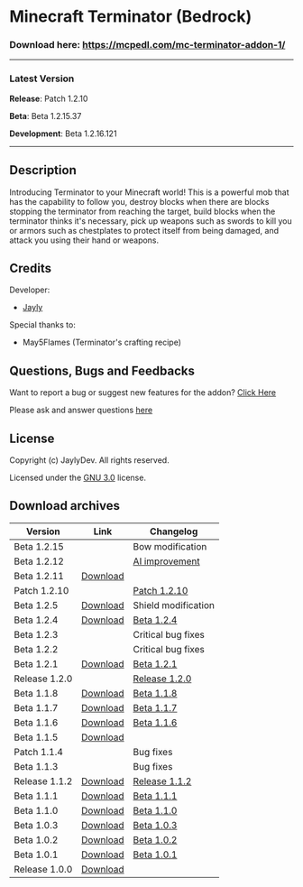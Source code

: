 # Minecraft Terminator (Bedrock)
### Download here: https://mcpedl.com/mc-terminator-addon-1/
-----

### Latest Version
**Release**: Patch 1.2.10

**Beta**: Beta 1.2.15.37

**Development**: Beta 1.2.16.121

-----
## Description
Introducing Terminator to your Minecraft world! This is a powerful mob that has the capability to follow you, destroy blocks when there are blocks stopping the terminator from reaching the target, build blocks when the terminator thinks it's necessary, pick up weapons such as swords to kill you or armors such as chestplates to protect itself from being damaged, and attack you using their hand or weapons.

## Credits
Developer: 
- [Jayly](https://mcpedl.com/user/itsdominicplays/)

Special thanks to:
- May5Flames (Terminator's crafting recipe)

## Questions, Bugs and Feedbacks
Want to report a bug or suggest new features for the addon? [Click Here](https://github.com/JaylyDev/manhunt/issues/new/choose)

Please ask and answer questions [here](https://discord.gg/Xn8TCJWA)

## License
Copyright (c) JaylyDev. All rights reserved.

Licensed under the [GNU 3.0](https://github.com/JaylyDev/manhunt/blob/terminator/LICENSE.md) license.

## Download archives
Version | Link | Changelog
----|----|----|
Beta 1.2.15 | <!-- Unavailable --> | Bow modification
Beta 1.2.12 | <!-- Unavailable --> | [AI improvement](https://discord.com/channels/570758760373420033/734424410668138576/880333140005105694)
Beta 1.2.11 | [Download](https://cdn.discordapp.com/attachments/571863283657867294/879602612373180416/terminator_v1.2.11.28.mcaddon)
Patch 1.2.10 | <!-- Unavailable --> | [Patch 1.2.10](https://github.com/JaylyDev/manhunt/blob/terminator/.github/Changelog/Release%201.2.10.md)
Beta 1.2.5 | [Download](https://cdn.discordapp.com/attachments/571863283657867294/878604848990388284/terminator_v1.2.5.30.mcaddon) | Shield modification
Beta 1.2.4 | [Download](https://cdn.discordapp.com/attachments/571863283657867294/877869489218260992/terminator_v1.2.4.mcaddon) | [Beta 1.2.4](https://github.com/JaylyDev/manhunt/blob/terminator/.github/Changelog/Beta%201.2.4.md)
Beta 1.2.3 | <!-- Unavailable --> | Critical bug fixes
Beta 1.2.2 | <!-- Unavailable --> | Critical bug fixes
Beta 1.2.1 | [Download](https://cdn.discordapp.com/attachments/571863283657867294/877028828105551922/terminator_v1.2.1.mcaddon) | [Beta 1.2.1](https://github.com/JaylyDev/manhunt/blob/terminator/.github/Changelog/Beta%201.2.1.md)
Release 1.2.0 | <!--Linkvertise--> | [Release 1.2.0](https://github.com/JaylyDev/manhunt/blob/terminator/.github/Changelog/Release%201.2.0.md)
Beta 1.1.8 | [Download](https://cdn.discordapp.com/attachments/571863283657867294/874136416865648660/terminator_v1.1.8.39.mcaddon) | [Beta 1.1.8](https://github.com/JaylyDev/manhunt/blob/terminator/.github/Changelog/Beta%201.1.8.md)
Beta 1.1.7 | [Download](https://cdn.discordapp.com/attachments/571863283657867294/872814082015768616/terminator_v1.1.7.25.mcaddon) | [Beta 1.1.7](https://github.com/JaylyDev/manhunt/blob/terminator/.github/Changelog/Beta%201.1.7.md)
Beta 1.1.6 | [Download](https://cdn.discordapp.com/attachments/571863283657867294/870910373937696778/terminator_v1.1.6.15.mcaddon) | [Beta 1.1.6](https://github.com/JaylyDev/manhunt/blob/terminator/.github/Changelog/Beta%201.1.6.md)
Beta 1.1.5 | [Download](https://cdn.discordapp.com/attachments/734424410668138576/869581610188673154/terminator_v1.1.5.8.mcaddon)
Patch 1.1.4 | <!--Linkvertise--> | Bug fixes
Beta 1.1.3 | | Bug fixes
Release 1.1.2 | [Download](https://www.mediafire.com/file/nb1terul8k6ne1p/terminator-v1.1.2.mcaddon/file) | [Release 1.1.2](https://github.com/JaylyDev/manhunt/blob/terminator/.github/Changelog/Release%201.1.2.md)
Beta 1.1.1 | [Download](https://cdn.discordapp.com/attachments/571487722934370314/865053686391767060/terminator-v1.1.1.mcaddon) | [Beta 1.1.1](https://github.com/JaylyDev/manhunt/blob/terminator/.github/Changelog/Beta%201.1.1.md)
Beta 1.1.0 | [Download](https://cdn.discordapp.com/attachments/571863283657867294/864757955656024114/terminator-v1.1.0.mcaddon) | [Beta 1.1.0](https://github.com/JaylyDev/manhunt/blob/terminator/.github/Changelog/Beta%201.1.0.md)
Beta 1.0.3 | [Download](https://cdn.discordapp.com/attachments/571863283657867294/864072147777093662/terminator-v1.0.3.mcaddon) | [Beta 1.0.3](https://github.com/JaylyDev/manhunt/blob/terminator/.github/Changelog/Beta%201.0.3.md)
Beta 1.0.2 | [Download](https://cdn.discordapp.com/attachments/571863283657867294/863371811050618880/terminator-v1.0.2.mcaddon) | [Beta 1.0.2](https://github.com/JaylyDev/manhunt/blob/terminator/.github/Changelog/Beta%201.0.2.md)
Beta 1.0.1 | [Download](https://github.com/JaylyDev/manhunt/blob/b9aa301070b29835625f4f4e735a023fba7b837a/terminator-v1.0.1.mcaddon?raw=true) | [Beta 1.0.1](https://github.com/JaylyDev/manhunt/blob/terminator/.github/Changelog/Beta%201.0.1.md)
Release 1.0.0 | [Download](https://bit.ly/mcrobot100)
